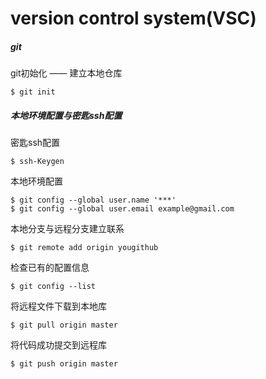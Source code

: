 # version control system(VSC)
##### git

git初始化 —— 建立本地仓库

```
$ git init
```

##### 本地环境配置与密匙ssh配置

密匙ssh配置

```
$ ssh-Keygen
```

本地环境配置

```
$ git config --global user.name '***'
$ git config --global user.email example@gmail.com
```

本地分支与远程分支建立联系

```
$ git remote add origin yougithub
```

检查已有的配置信息

```
$ git config --list
```

将远程文件下载到本地库

```
$ git pull origin master
```

将代码成功提交到远程库

```
$ git push origin master
```

